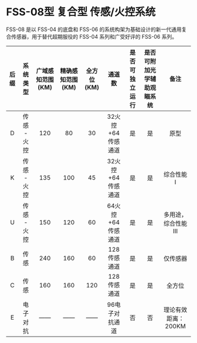 # FSS-08型 复合型 传感/火控系统

FSS-08 是以 FSS-04 的底盘和 FSS-06 的系统构架为基础设计的新一代通用复合传感器，用于替代超期服役的 FSS-04 系列和广受好评的 FSS-06 系列。  

| 后缀 | 系统类型 | 广域感知范围(KM) | 精确感知范围(KM) | 全方位(KM) | 通道数 | 是否可独立运行 | 是否可附加光学辅助观瞄系统 | 备注 |
| :--: | :------: | :--------------: | :--------: | :-------: | :-------: | :-------: | :-------: | :--: |
| D | 传感 - 火控 | 120 | 80 | 30 | 32火控+64传感通道 | 是 | 是 | 原型 |
| K | 传感 - 火控 | 135 | 100 | 45 | 32火控+64传感通道 | 是 | 是 | 综合性能 I |
| U | 传感 - 火控 | 150 | 120 | 60 | 64火控+64传感通道 | 是 | 是 | 多用途，综合性能 III |
| B | 传感 | 240 | 160 | 60 | 128传感通道 | 是 | 是 | 仅传感器 |
| C | 传感 | 160 | 160 | 120 | 128传感通道 | 是 | 是 | 全方位 |
| E | 电子对抗 | —— | —— | —— | 96电子对抗通道 | 否 | 否 | 理论有效距离：200KM |

